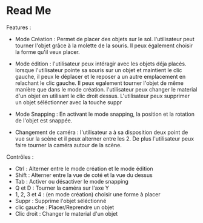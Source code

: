 # Read Me 

Features : 

- Mode Création : Permet de placer des objets sur le sol. l'utilisateur peut tourner l'objet grâce à la molette de la souris.
Il peux également choisir la forme qu'il veux placer.

- Mode édition : l'utilisateur peux intéragir avec les objets déja placés. lorsque l'utilisateur pointe sa souris sur un objet et maintient le clic gauche, il peux le déplacer et le reposer a un autre emplacement en relachant le clic gauche. Il peux egalement tourner l'objet de même manière que dans le mode création.
l'utilisateur peux changer le material d'un objet en utilisant le clic droit dessus.
L'utilisateur peux supprimer un objet séléctionner avec la touche suppr

- Mode Snapping  : En activant le mode snapping, la position et la rotation de l'objet est snappée.

- Changement de caméra : l'utilisateur a à sa disposition deux point de vue sur la scène et il peux alterner entre les 2.
De plus l'utilisateur peux faire tourner la caméra autour de la scène.

Contrôles :
- Ctrl : Alterner entre le mode création et le mode édition
- Shift : Alterner entre la vue de coté et la vue du dessus
- Tab : Activer ou désactiver le mode snapping
- Q et D  : Tourner la caméra sur l'axe Y
- 1, 2, 3 et 4 : (en mode création) choisir une forme à placer 
- Suppr : Supprime l'objet séléctionné
- clic gauche : Placer/Reprendre un objet
- Clic droit : Changer le material d'un objet
